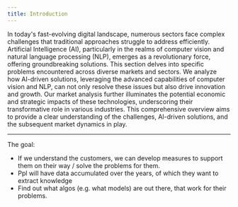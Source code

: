 ```yaml
---
title: Introduction
---
```





In today's fast-evolving digital landscape, numerous sectors face complex challenges that traditional approaches struggle to address efficiently. Artificial Intelligence (AI), particularly in the realms of computer vision and natural language processing (NLP), emerges as a revolutionary force, offering groundbreaking solutions. This section delves into specific problems encountered across diverse markets and sectors. We analyze how AI-driven solutions, leveraging the advanced capabilities of computer vision and NLP, can not only resolve these issues but also drive innovation and growth. Our market analysis further illuminates the potential economic and strategic impacts of these technologies, underscoring their transformative role in various industries. This comprehensive overview aims to provide a clear understanding of the challenges, AI-driven solutions, and the subsequent market dynamics in play.


---

The goal:

- If we understand the customers, we can develop measures to support them on their way / solve the  problems for them.
- Ppl will have data accumulated over the years, of which they want to extract knowledge
- Find out what algos (e.g. what models) are out there, that work for their problems.